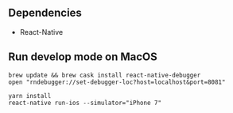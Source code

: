 ## Dependencies

- React-Native

## Run develop mode on MacOS

```
brew update && brew cask install react-native-debugger
open "rndebugger://set-debugger-loc?host=localhost&port=8081"

yarn install
react-native run-ios --simulator="iPhone 7"

```
